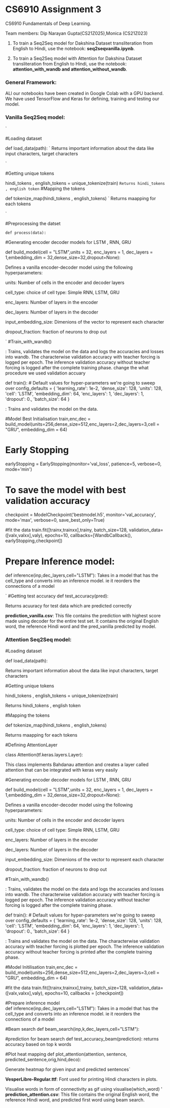 # CS6910 Assignment 3
 CS6910 Fundamentals of Deep Learning.

Team members: Dip Narayan Gupta(CS21Z025),Monica (CS21Z023)


1. To train a Seq2Seq model for Dakshina Dataset transliteration from English to Hindi, use the notebook: **seq2seqvanilla.ipynb**.
  
2. To train a Seq2Seq model with Attention for Dakshina Dataset transliteration from English to Hindi, use the notebook: **attention_with_wandb and attention_without_wandb**.

### General Framework:

ALl our notebooks have been created in Google Colab with a GPU backend. We have used TensorFlow and Keras for defining, training and testing our model.

### Vanilla Seq2Seq model:
`

#Loading dataset
 
def load_data(path):
`
Returns important information about the data like input characters, target characters

`

#Getting unique tokens
 
hindi_tokens , english_tokens = unique_tokenize(train)
`
Returns hindi_tokens , english token
`
#Mapping the tokens
 
def tokenize_map(hindi_tokens , english_tokens)
`
Returns maapping for each tokens

`

#Preprocessing the datset 

`
def process(data):
`

#Generating encoder decoder models for LSTM , RNN, GRU

def build_model(cell = "LSTM",units = 32, enc_layers = 1, dec_layers = 1,embedding_dim = 32,dense_size=32,dropout=None):

Defines a vanilla encoder-decoder model using the following hyperparameters: 

units: Number of cells in the encoder and decoder layers

cell_type: choice of cell type: Simple RNN, LSTM, GRU

enc_layers: Number of layers in the encoder

dec_layers: Number of layers in the decoder

input_embedding_size: Dimenions of the vector to represent each character

dropout_fraction: fraction of neurons to drop out


`
#Train_with_wandb()

: Trains, validates the model on the data and logs the accuracies and losses into wandb.
The characterwise validation accuracy with teacher forcing is logged per epoch. The inference validation accuracy without teacher forcing is logged after the complete training phase.
 change the what procedure we used validation accuary 

def train():
    # Default values for hyper-parameters we're going to sweep over
    config_defaults = {
        'learning_rate': 1e-2,
        'dense_size': 128,
        'units': 128,
        'cell': 'LSTM',
        'embedding_dim': 64,
        'enc_layers': 1,
        'dec_layers': 1,
        'dropout': 0.,
        'batch_size': 64
    }


: Trains and validates the model on the data. 


#Model Best Initialisation
train,enc,dec = build_model(units=256,dense_size=512,enc_layers=2,dec_layers=3,cell = "GRU", embedding_dim = 64)
# Early Stopping 
earlyStopping = EarlyStopping(monitor='val_loss', patience=5, verbose=0, mode='min')

# To save the model with best validation accuracy
checkpoint = ModelCheckpoint('bestmodel.h5', monitor='val_accuracy', mode='max', verbose=0, save_best_only=True)

#fit the data 
train.fit([trainx,trainxx],trainy,
         batch_size=128,
         validation_data=([valx,valxx],valy),
         epochs=10,
          callbacks=[WandbCallback(), earlyStopping,checkpoint])
          
# Prepare Inference model:         
def inference(inp,dec_layers,cell="LSTM"):
Takes in a model that has the cell_type and converts into an inference model. ie it reorders the connections of a model

`
#Getting test accuracy
def test_accuracy(pred): 

Returns acuuracy for test data which are predicted correctly


**prediction_vanilla.csv**: 
This file contains the prediction with highest score made using decoder  for the entire test set. It contains the original English word, the reference Hindi word and the pred_vanilla predicted by model.



### Attention Seq2Seq model:

#Loading dataset
 
def load_data(path):

Returns important information about the data like input characters, target characters



#Getting unique tokens
 
hindi_tokens , english_tokens = unique_tokenize(train)

Returns hindi_tokens , english token

#Mapping the tokens
 
def tokenize_map(hindi_tokens , english_tokens)

Returns maapping for each tokens



#Defining AttentionLayer

class Attention(tf.keras.layers.Layer):

This class implements Bahdanau attention and creates a layer called attention that can be integrated with keras very easily


#Generating encoder decoder models for LSTM , RNN, GRU

def build_model(cell = "LSTM",units = 32, enc_layers = 1, dec_layers = 1,embedding_dim = 32,dense_size=32,dropout=None):

Defines a vanilla encoder-decoder model using the following hyperparameters: 

units: Number of cells in the encoder and decoder layers

cell_type: choice of cell type: Simple RNN, LSTM, GRU

enc_layers: Number of layers in the encoder

dec_layers: Number of layers in the decoder

input_embedding_size: Dimenions of the vector to represent each character

dropout_fraction: fraction of neurons to drop out



#Train_with_wandb()

: Trains, validates the model on the data and logs the accuracies and losses into wandb.
The characterwise validation accuracy with teacher forcing is logged per epoch. The inference validation accuracy without teacher forcing is logged after the complete training phase.


def train():
    # Default values for hyper-parameters we're going to sweep over
    config_defaults = {
        'learning_rate': 1e-2,
        'dense_size': 128,
        'units': 128,
        'cell': 'LSTM',
        'embedding_dim': 64,
        'enc_layers': 1,
        'dec_layers': 1,
        'dropout': 0.,
        'batch_size': 64
    }


: Trains and validates the model on the data. The characterwise validation accuracy with teacher forcing is plotted per epoch. The inference validation accuracy without teacher forcing is printed after the complete training phase.


#Model Initilisation
train,enc,dec = build_model(units=256,dense_size=512,enc_layers=2,dec_layers=3,cell = "GRU", embedding_dim = 64)

#fit the data 
train.fit([trainx,trainxx],trainy,
         batch_size=128,
         validation_data=([valx,valxx],valy),
         epochs=10,
          callbacks = [checkpoint])
          
#Prepare inference model        
def inference(inp,dec_layers,cell="LSTM"):
Takes in a model that has the cell_type  and converts into an inference model. ie it reorders the connections of a model

#Beam search 
def beam_search(inp,k,dec_layers,cell="LSTM"):

#prediction for beam search 
def test_accuracy_beam(prediction):
 returns accuracy based on top k words


#Plot heat mapping
def plot_attention(attention, sentence, predicted_sentence,orig,hind,deco):

Generate heatmap for given input and predicted sentences`


**VesperLibre-Regular.ttf**: Font used for printing Hindi characters in plots.

Visualise words in form of connectivity as gif using
visualise(which_word) '
**prediction_attention.csv**: This file contains the original English word, the reference Hindi word, and predicted first word using beam search.



